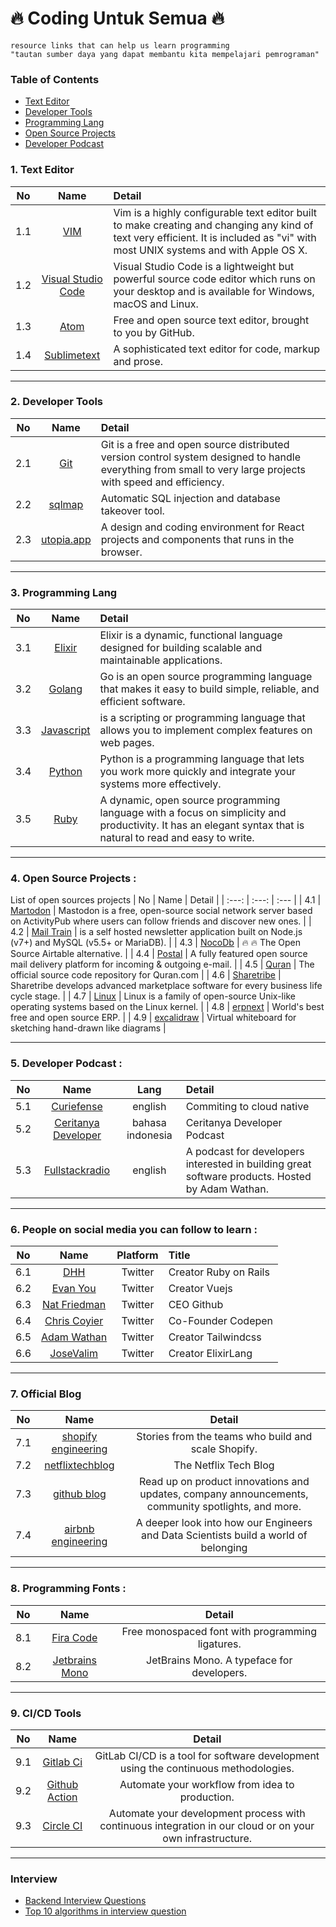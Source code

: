 # :fire: Coding Untuk Semua :fire:
```
resource links that can help us learn programming
"tautan sumber daya yang dapat membantu kita mempelajari pemrograman"
```

### Table of Contents
  - [Text Editor](#1.-text-editor)
  - [Developer Tools](#2.-developet-tools)
  - [Programming Lang](#3.-programming-lang)
  - [Open Source Projects](#4.-open-source-projects)
  - [Developer Podcast](#5.-developer-podcast)

### 1. Text Editor
| No | Name | Detail |
| :---: | :---: | :--- |
| 1.1 | [VIM](/text-editor/vim.md) | Vim is a highly configurable text editor built to make creating and changing any kind of text very efficient. It is included as "vi" with most UNIX systems and with Apple OS X. |
| 1.2 | [Visual Studio Code](/text-editor/visual-studio-code.md) | Visual Studio Code is a lightweight but powerful source code editor which runs on your desktop and is available for Windows, macOS and Linux. |
| 1.3 | [Atom](https://atom.io/) | Free and open source text editor, brought to you by GitHub. |
| 1.4 | [Sublimetext](https://www.sublimetext.com/) | A sophisticated text editor for code, markup and prose. |

---

### 2. Developer Tools
| No | Name | Detail |
| :---: | :---: | :--- |
| 2.1 | [Git](/tools/git.md) | Git is a free and open source distributed version control system designed to handle everything from small to very large projects with speed and efficiency. |
| 2.2 | [sqlmap](https://github.com/sqlmapproject/sqlmap) | Automatic SQL injection and database takeover tool. |
| 2.3 | [utopia.app](https://utopia.app/) | A design and coding environment for React projects and components that runs in the browser. |

---

### 3. Programming Lang
| No | Name | Detail |
| :---: | :---: | :--- |
| 3.1 | [Elixir](/programming-lang/elixir.md) | Elixir is a dynamic, functional language designed for building scalable and maintainable applications. |
| 3.2 | [Golang](/programming-lang/golang.md) | Go is an open source programming language that makes it easy to build simple, reliable, and efficient software. |
| 3.3 | [Javascript](/programming-lang/javascript.md) | is a scripting or programming language that allows you to implement complex features on web pages. |
| 3.4 | [Python](/programming-lang/python.md) | Python is a programming language that lets you work more quickly and integrate your systems more effectively. |
| 3.5 | [Ruby](/programming-lang/ruby.md) | A dynamic, open source programming language with a focus on simplicity and productivity. It has an elegant syntax that is natural to read and easy to write. |

---

### 4. Open Source Projects :
List of open sources projects
| No | Name | Detail |
| :---: | :---: | :--- |
| 4.1 | [Martodon](https://github.com/tootsuite/mastodon) | Mastodon is a free, open-source social network server based on ActivityPub where users can follow friends and discover new ones. |
| 4.2 | [Mail Train](https://github.com/Mailtrain-org/mailtrain) | is a self hosted newsletter application built on Node.js (v7+) and MySQL (v5.5+ or MariaDB). |
| 4.3 | [NocoDb](https://github.com/nocodb/nocodb) | 🔥 🔥 The Open Source Airtable alternative. |
| 4.4 | [Postal](https://github.com/postalhq/postal) | A fully featured open source mail delivery platform for incoming & outgoing e-mail. |
| 4.5 | [Quran](https://github.com/quran/quran.com-frontend-v2) | The official source code repository for Quran.com  |
| 4.6 | [Sharetribe](https://github.com/sharetribe/sharetribe) | Sharetribe develops advanced marketplace software for every business life cycle stage. |
| 4.7 | [Linux](oss-projects/linux.md) | Linux is a family of open-source Unix-like operating systems based on the Linux kernel. |
| 4.8 | [erpnext](https://github.com/frappe/erpnext) | World's best free and open source ERP. |
| 4.9 | [excalidraw](https://github.com/excalidraw/excalidraw) | Virtual whiteboard for sketching hand-drawn like diagrams |

---

### 5. Developer Podcast :
| No | Name | Lang | Detail |
| :---: | :---: | :---: | :--- |
| 5.1 | [Curiefense](https://podcast.curiefense.io/episodes) | english | Commiting to cloud native |
| 5.2 | [Ceritanya Developer](https://anchor.fm/ceritanya-developer) | bahasa indonesia | Ceritanya Developer Podcast |
| 5.3 | [Fullstackradio](https://fullstackradio.com/) | english | A podcast for developers interested in building great software products. Hosted by Adam Wathan. |

---

### 6. People on social media you can follow to learn :
| No | Name | Platform | Title |
| :---: | :---: | :---: | :--- |
| 6.1 |[DHH](https://twitter.com/dhh) | Twitter | Creator Ruby on Rails |
| 6.2 |[Evan You](https://twitter.com/youyuxi) | Twitter | Creator Vuejs |
| 6.3 |[Nat Friedman](https://twitter.com/natfriedman) | Twitter | CEO Github |
| 6.4 |[Chris Coyier](https://twitter.com/chriscoyier) | Twitter | Co-Founder Codepen |
| 6.5 |[Adam Wathan](https://twitter.com/adamwathan) | Twitter | Creator Tailwindcss |
| 6.6 |[JoseValim](https://twitter.com/josevalim) | Twitter | Creator ElixirLang |

---

### 7. Official Blog
| No | Name | Detail |
| :---: | :---: | :---: |
| 7.1 | [shopify engineering](https://shopify.engineering/) | Stories from the teams who build and scale Shopify. |
| 7.2 | [netflixtechblog](https://netflixtechblog.com/) | The Netflix Tech Blog |
| 7.3 | [github blog](https://github.blog/) | Read up on product innovations and updates, company announcements, community spotlights, and more. |
| 7.4 | [airbnb engineering](https://medium.com/airbnb-engineering) | A deeper look into how our Engineers and Data Scientists build a world of belonging |

---

### 8. Programming Fonts :
| No | Name | Detail |
| :---: | :---: | :---: |
| 8.1 | [Fira Code](https://github.com/tonsky/FiraCode) | Free monospaced font with programming ligatures. |
| 8.2 | [Jetbrains Mono](https://www.jetbrains.com/lp/mono/) | JetBrains Mono. A typeface for developers. |

---

### 9. CI/CD Tools
| No | Name | Detail |
| :---: | :---: | :---: |
| 9.1 | [Gitlab Ci](https://docs.gitlab.com/ee/ci/) | GitLab CI/CD is a tool for software development using the continuous methodologies. |
| 9.2 | [Github Action](https://github.com/features/actions) | Automate your workflow from idea to production. |
| 9.3 | [Circle CI](https://circleci.com/) | Automate your development process with continuous integration in our cloud or on your own infrastructure. |

---

### Interview
*  [Backend Interview Questions](https://github.com/arialdomartini/Back-End-Developer-Interview-Questions)
*  [Top 10 algorithms in interview question](https://www.geeksforgeeks.org/top-10-algorithms-in-interview-questions/)
